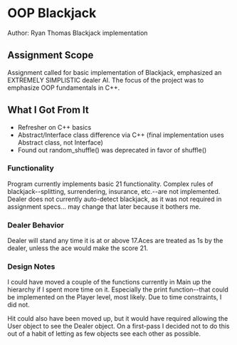 # OOP Blackjack

Author: Ryan Thomas
Blackjack implementation

## Assignment Scope

Assignment called for basic implementation of Blackjack, emphasized an EXTREMELY SIMPLISTIC dealer AI. The focus of the project was to emphasize OOP fundamentals in C++.

## What I Got From It

 * Refresher on C++ basics
 * Abstract/Interface class difference via C++ (final implementation uses Abstract class, not Interface)
 * Found out random_shuffle() was deprecated in favor of shuffle() 


### Functionality

Program currently implements basic 21 functionality. Complex rules of blackjack--splitting, surrendering, insurance, etc.--are not implemented. Dealer does not currently auto-detect blackjack, as it was not required in assignment specs... may change that later because it bothers me.

### Dealer Behavior

Dealer will stand any time it is at or above 17.Aces are treated as 1s by the dealer, unless the ace would make the score 21.

### Design Notes

I could have moved a couple of the functions currently in Main up the hierarchy if I spent more time on it. Especially the print function--that could be implemented on the Player level, most likely. Due to time constraints, I did not.

Hit could also have been moved up, but it would have required allowing the User object to see the Dealer object. On a first-pass I decided not to do this out of a habit of letting as few objects see each other as possible.



